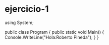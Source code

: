 # ejercicio-1
using System;
		
public class Program
{
	public static void Main()
	{
		Console.WriteLine("Hola:Roberto Pineda");
	}
}


